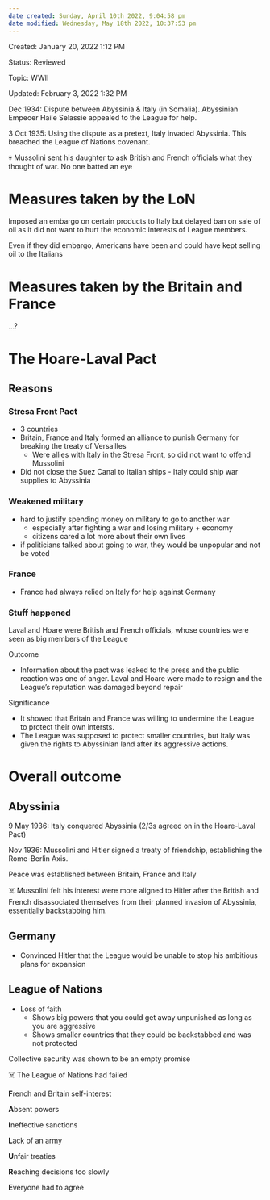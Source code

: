 ```yaml
---
date created: Sunday, April 10th 2022, 9:04:58 pm
date modified: Wednesday, May 18th 2022, 10:37:53 pm
---
```

Created: January 20, 2022 1:12 PM

Status: Reviewed

Topic: WWII

Updated: February 3, 2022 1:32 PM

Dec 1934: Dispute between Abyssinia & Italy (in Somalia). Abyssinian Empeoer Haile Selassie appealed to the League for help.

3 Oct 1935: Using the dispute as a pretext, Italy invaded Abyssinia. This breached the League of Nations covenant.

<aside>
💀 Mussolini sent his daughter to ask British and French officials what they thought of war. No one batted an eye

</aside>

# Measures taken by the LoN

Imposed an embargo on certain products to Italy but delayed ban on sale of oil as it did not want to hurt the economic interests of League members.

Even if they did embargo, Americans have been and could have kept selling oil to the Italians

# Measures taken by the Britain and France

…?

# The Hoare-Laval Pact

## Reasons

### Stresa Front Pact

- 3 countries
- Britain, France and Italy formed an alliance to punish Germany for breaking the treaty of Versailles
    - Were allies with Italy in the Stresa Front, so did not want to offend Mussolini
- Did not close the Suez Canal to Italian ships - Italy could ship war supplies to Abyssinia

### Weakened military

- hard to justify spending money on military to go to another war
    - especially after fighting a war and losing military + economy
    - citizens cared a lot more about their own lives
- if politicians talked about going to war, they would be unpopular and not be voted

### France

- France had always relied on Italy for help against Germany

### Stuff happened

Laval and Hoare were British and French officials, whose countries were seen as big members of the League

Outcome

- Information about the pact was leaked to the press and the public reaction was one of anger. Laval and Hoare were made to resign and the League’s reputation was damaged beyond repair

Significance

- It showed that Britain and France was willing to undermine the League to protect their own intersts.
- The League was supposed to protect smaller countries, but Italy was given the rights to Abyssinian land after its aggressive actions.

# Overall outcome

## Abyssinia

9 May 1936: Italy conquered Abyssinia (2/3s agreed on in the Hoare-Laval Pact)

Nov 1936: Mussolini and Hitler signed a treaty of friendship, establishing the Rome-Berlin Axis.

Peace was established between Britain, France and Italy

<aside>
☠️ Mussolini felt his interest were more aligned to Hitler after the British and French disassociated themselves from their planned invasion of Abyssinia, essentially backstabbing him.

</aside>

## Germany

- Convinced Hitler that the League would be unable to stop his ambitious plans for expansion

## League of Nations

- Loss of faith
    - Shows big powers that you could get away unpunished as long as you are aggressive
    - Shows smaller countries that they could be backstabbed and was not protected

Collective security was shown to be an empty promise

<aside>
☠️ The League of Nations had failed

</aside>

**F**rench and Britain self-interest

**A**bsent powers

**I**neffective sanctions

**L**ack of an army

**U**nfair treaties

**R**eaching decisions too slowly

**E**veryone had to agree